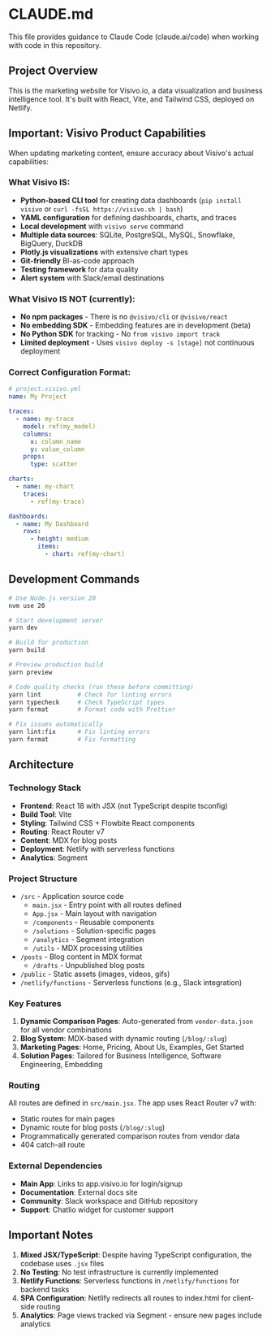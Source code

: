 # CLAUDE.md

This file provides guidance to Claude Code (claude.ai/code) when working with code in this repository.

## Project Overview

This is the marketing website for Visivo.io, a data visualization and business intelligence tool. It's built with React, Vite, and Tailwind CSS, deployed on Netlify.

## Important: Visivo Product Capabilities

When updating marketing content, ensure accuracy about Visivo's actual capabilities:

### What Visivo IS:
- **Python-based CLI tool** for creating data dashboards (`pip install visivo` or `curl -fsSL https://visivo.sh | bash`)
- **YAML configuration** for defining dashboards, charts, and traces
- **Local development** with `visivo serve` command
- **Multiple data sources**: SQLite, PostgreSQL, MySQL, Snowflake, BigQuery, DuckDB
- **Plotly.js visualizations** with extensive chart types
- **Git-friendly** BI-as-code approach
- **Testing framework** for data quality
- **Alert system** with Slack/email destinations

### What Visivo IS NOT (currently):
- **No npm packages** - There is no `@visivo/cli` or `@visivo/react`
- **No embedding SDK** - Embedding features are in development (beta)
- **No Python SDK** for tracking - No `from visivo import track`
- **Limited deployment** - Uses `visivo deploy -s [stage]` not continuous deployment

### Correct Configuration Format:
```yaml
# project.visivo.yml
name: My Project

traces:
  - name: my-trace
    model: ref(my_model)
    columns:
      x: column_name
      y: value_column
    props:
      type: scatter

charts:
  - name: my-chart
    traces:
      - ref(my-trace)

dashboards:
  - name: My Dashboard
    rows:
      - height: medium
        items:
          - chart: ref(my-chart)
```

## Development Commands

```bash
# Use Node.js version 20
nvm use 20

# Start development server
yarn dev

# Build for production
yarn build

# Preview production build
yarn preview

# Code quality checks (run these before committing)
yarn lint          # Check for linting errors
yarn typecheck     # Check TypeScript types
yarn format        # Format code with Prettier

# Fix issues automatically
yarn lint:fix      # Fix linting errors
yarn format        # Fix formatting
```

## Architecture

### Technology Stack
- **Frontend**: React 18 with JSX (not TypeScript despite tsconfig)
- **Build Tool**: Vite
- **Styling**: Tailwind CSS + Flowbite React components
- **Routing**: React Router v7
- **Content**: MDX for blog posts
- **Deployment**: Netlify with serverless functions
- **Analytics**: Segment

### Project Structure
- `/src` - Application source code
  - `main.jsx` - Entry point with all routes defined
  - `App.jsx` - Main layout with navigation
  - `/components` - Reusable components
  - `/solutions` - Solution-specific pages
  - `/analytics` - Segment integration
  - `/utils` - MDX processing utilities
- `/posts` - Blog content in MDX format
  - `/drafts` - Unpublished blog posts
- `/public` - Static assets (images, videos, gifs)
- `/netlify/functions` - Serverless functions (e.g., Slack integration)

### Key Features
1. **Dynamic Comparison Pages**: Auto-generated from `vendor-data.json` for all vendor combinations
2. **Blog System**: MDX-based with dynamic routing (`/blog/:slug`)
3. **Marketing Pages**: Home, Pricing, About Us, Examples, Get Started
4. **Solution Pages**: Tailored for Business Intelligence, Software Engineering, Embedding

### Routing
All routes are defined in `src/main.jsx`. The app uses React Router v7 with:
- Static routes for main pages
- Dynamic route for blog posts (`/blog/:slug`)
- Programmatically generated comparison routes from vendor data
- 404 catch-all route

### External Dependencies
- **Main App**: Links to app.visivo.io for login/signup
- **Documentation**: External docs site
- **Community**: Slack workspace and GitHub repository
- **Support**: Chatlio widget for customer support

## Important Notes

1. **Mixed JSX/TypeScript**: Despite having TypeScript configuration, the codebase uses `.jsx` files
2. **No Testing**: No test infrastructure is currently implemented
3. **Netlify Functions**: Serverless functions in `/netlify/functions` for backend tasks
4. **SPA Configuration**: Netlify redirects all routes to index.html for client-side routing
5. **Analytics**: Page views tracked via Segment - ensure new pages include analytics